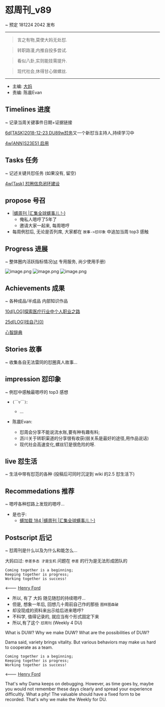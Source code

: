 # 怼周刊_v89
~ 预定 181224 2042 发布

-----------------------------------------

>言之有物,莫使大妈无处怼. 

>转职路漫,内推自投多尝试. 

>看似八卦,实则能技需提升. 

>现代社会,休得甘心做螺丝. 

-----------------------------------------

- 主编: [大妈](http://du.zoomquiet.io/2014-02/ac0-zq/)
- 责编: 陈晨Evan


## Timelines 进度
~ 记录当周关键事件日期+证据链接

[6d[TASK]2018-12-23 DU89w怼务](https://github.com/DebugUself/du4proto/issues/558)又一个新怼当主持人,持续学习中

[4w[ANN]S23E51 启用](https://github.com/DebugUself/du4proto/issues/548)


## Tasks 任务
~ 记述关键共怼任务 (如果没有, 留空)

[4w[Task] 怼圈信息闭环建设](https://github.com/DebugUself/du4proto/issues/513)



## propose 号召

- [|蠎周刊 |汇集全球蠎事儿 !-)](http://weekly.pychina.org/archives.html)
    + 俺私人嗯哼了5年了
    + 邀请大家一起来, 每周嗯哼
- 每周例怼后, 无论是否列席, 大家都在 `故事->怼印象` 中追加当周 top3 感触


## Progress 进展
~ 整体圈内活跃指标情况([st](https://github.com/DebugUself/du4proto/tree/DU_tools/st) 专用服务, 尚少使用手册)

![image.png](https://upload-images.jianshu.io/upload_images/1418337-4b1c95e07c794d81.png?imageMogr2/auto-orient/strip%7CimageView2/2/w/1240)
![image.png](https://upload-images.jianshu.io/upload_images/1418337-6069b55557693f69.png?imageMogr2/auto-orient/strip%7CimageView2/2/w/1240)
![image.png](https://upload-images.jianshu.io/upload_images/1418337-c2c5ceb9e3f92a0c.png?imageMogr2/auto-orient/strip%7CimageView2/2/w/1240)



## Achievements 成果
~ 各种成品/半成品 内部知识作品

[10d[LOG]探索医疗行业中个人职业之路](https://github.com/DebugUself/du4proto/issues/559)

[25d[LOG]找自己(0)](https://github.com/DebugUself/du4proto/issues/554)

[心智辞典](https://github.com/DebugUself/du4proto/blob/orphan_hailiang/MentalLexicon.md)


## Stories 故事
~ 收集各自无法雷同的怼圈真人故事...

## impression 怼印象
~ 例怼中感触最嗯哼的 top3 感想

- `(￣▽￣)`:
    + ...


- 陈晨Evan:
    - 怼周会分享不能说流水账,要有种有趣有料;
    - 沥川关于转职渠道的分享很有收获(弱关系是最好的途径,用作品说话)
    - 现代社会高速变化,螺丝钉是很危险的呀. 

## live 怼生活
~ 生活中带有怼范的各种 (投稿后可同时沉淀到 wiki 的2.5 怼生活下)



## Recommedations 推荐
~ 嗯哼各种怼路上发现的嗯哼...

- 是也乎:
    + [蠎加载 184 |蠎周刊 |汇集全球蠎事儿 !-)](http://weekly.pychina.org/importpython/importpython-184.html)


## Postscript 后记
~ 怼周刊是什么以及为什么和能怎么...

大妈曰过: `参差多态 才是生机`
问题在 `参差` 的行为是无法形成团队的

    Coming together is a beginning;
    Keeping together is progress;
    Working together is success!

<--- [Henry Ford](https://www.brainyquote.com/quotes/quotes/h/henryford121997.html)

- 所以, 有了 大妈 随见随怼的持续嗯哼...
- 但是, 想象一年后, 回想几十周前自己作的那些 `图样图森破`
- 却没现成的资料来出示给后进来嗯哼?
- 不科学, 值得记录的, 就应当有个形式固定下来
- 所以,有了这个 `怼周刊` (Weekly 4 DU)

What is DUW?
Why we make DUW?
What are the possibilities of DUW?

Dama said, variety brings vitality.
But various behaviors may make us hard to cooperate as a team.

    Coming together is a beginning;
    Keeping together is progress;
    Working together is success!

<--- [Henry Ford](https://www.brainyquote.com/quotes/quotes/h/henryford121997.html)

That's why Dama keeps on debugging.
However, as time goes by, maybe you would not remember these days clearly and spread your experience difficultly.
What a pity!
The valuable should have a fixed form to be recorded.
That's why we make the Weekly for DU.
